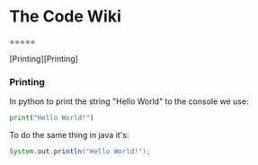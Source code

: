 # The Code Wiki
=====

[Printing][Printing]

### Printing
In python to print the string "Hello World" to the console we use:
```python
print("Hello World!")
```
To do the same thing in java it's:
```java
System.out.println("Hello World!");
```
